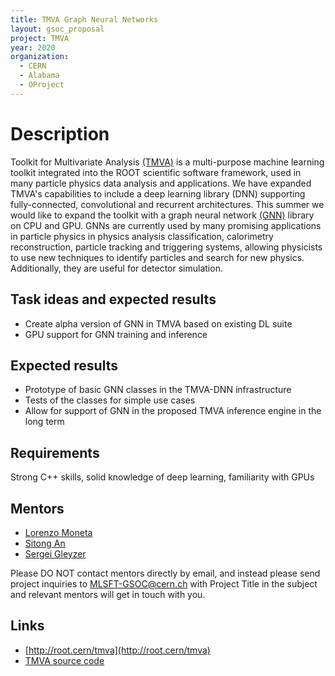 ```yaml
---
title: TMVA Graph Neural Networks
layout: gsoc_proposal
project: TMVA
year: 2020
organization:
  - CERN
  - Alabama
  - OProject
---
```


# Description

Toolkit for Multivariate Analysis [(TMVA)](http://root.cern/tmva) is a multi-purpose machine learning toolkit integrated into the ROOT scientific software framework, used in many particle physics data analysis and applications. We have expanded TMVA's capabilities to include a deep learning library (DNN) supporting fully-connected, convolutional and recurrent architectures. This summer we would like to expand the toolkit with a graph neural network [(GNN)](https://towardsdatascience.com/a-gentle-introduction-to-graph-neural-network-basics-deepwalk-and-graphsage-db5d540d50b3) library on CPU and GPU. GNNs are currently used by many promising applications in particle physics in physics analysis classification, calorimetry reconstruction, particle tracking and triggering systems, allowing physicists to use new techniques to identify particles and search for new physics. Additionally, they are useful for detector simulation.

## Task ideas and expected results
 * Create alpha version of GNN in TMVA based on existing DL suite
 * GPU support for GNN training and inference


## Expected results
 * Prototype of basic GNN classes in the TMVA-DNN infrastructure
 * Tests of the classes for simple use cases
 * Allow for support of GNN in the proposed TMVA inference engine in the long term


## Requirements
Strong C++ skills, solid knowledge of deep learning, familiarity with GPUs

## Mentors
  * [Lorenzo Moneta](mailto:Lorenzo.Moneta@cern.ch)
  * [Sitong An](mailto:s.an@cern.ch)
  * [Sergei Gleyzer](mailto:Sergei.Gleyzer@cern.ch)

Please DO NOT contact mentors directly by email, and instead please send project inquiries to MLSFT-GSOC@cern.ch with Project Title in the subject and relevant mentors will get in touch with you.

## Links
  * [http://root.cern/tmva](http://root.cern/tmva)
  * [TMVA source code](https://github.com/root-project/root/tree/master/tmva)
